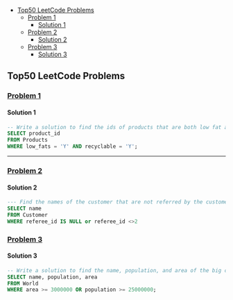 - [Top50 LeetCode Problems](#top50-leetcode-problems)
  - [Problem 1](#problem-1)
    - [Solution 1](#solution-1)
  - [Problem 2](#problem-2)
    - [Solution 2](#solution-2)
  - [Problem 3](#problem-3)
    - [Solution 3](#solution-3)

## Top50 LeetCode Problems

### [Problem 1](https://leetcode.com/problems/recyclable-and-low-fat-products/description/?envType=study-plan-v2&envId=top-sql-50) 

#### Solution 1
```sql
-- Write a solution to find the ids of products that are both low fat and recyclable.
SELECT product_id
FROM Products
WHERE low_fats = 'Y' AND recyclable = 'Y';
```
----
### [Problem 2](https://leetcode.com/problems/find-customer-referee/description/?envType=study-plan-v2&envId=top-sql-50)

#### Solution 2
```sql
--- Find the names of the customer that are not referred by the customer with id = 2.
SELECT name
FROM Customer
WHERE referee_id IS NULL or referee_id <>2
```
### [Problem 3](https://leetcode.com/problems/big-countries/?envType=study-plan-v2&envId=top-sql-50)

#### Solution 3
```sql
-- Write a solution to find the name, population, and area of the big countries.
SELECT name, population, area
FROM World
WHERE area >= 3000000 OR population >= 25000000;

```


